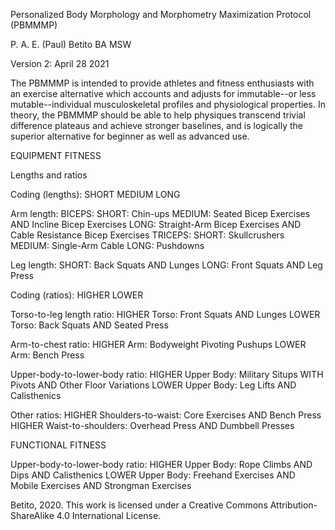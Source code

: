 Personalized Body Morphology and Morphometry Maximization Protocol (PBMMMP)

P. A. E. (Paul) Betito BA MSW

Version 2: April 28 2021 

The PBMMMP is intended to provide athletes and fitness enthusiasts with an exercise alternative which accounts and adjusts for immutable--or less mutable--individual musculoskeletal profiles and physiological properties. In theory, the PBMMMP should be able to help physiques transcend trivial difference plateaus and achieve stronger baselines, and is logically the superior alternative for beginner as well as advanced use.  

EQUIPMENT FITNESS

Lengths and ratios

Coding (lengths):
SHORT
MEDIUM
LONG

Arm length:
	BICEPS:
		SHORT: Chin-ups
		MEDIUM: Seated Bicep Exercises AND Incline Bicep Exercises
		LONG: Straight-Arm Bicep Exercises AND Cable Resistance Bicep Exercises
	TRICEPS:
		SHORT: Skullcrushers
		MEDIUM: Single-Arm Cable
		LONG: Pushdowns

Leg length:
	SHORT: Back Squats AND Lunges
	LONG: Front Squats AND Leg Press

Coding (ratios):
HIGHER
LOWER

Torso-to-leg length ratio:
	HIGHER Torso: Front Squats AND Lunges
	LOWER Torso: Back Squats AND Seated Press

Arm-to-chest ratio:
	HIGHER Arm: Bodyweight Pivoting Pushups
	LOWER Arm: Bench Press

Upper-body-to-lower-body ratio:
	HIGHER Upper Body: Military Situps WITH Pivots AND Other Floor Variations
	LOWER Upper Body: Leg Lifts AND Calisthenics 
	
Other ratios:
	HIGHER Shoulders-to-waist: Core Exercises AND Bench Press
	HIGHER Waist-to-shoulders: Overhead Press AND Dumbbell Presses

FUNCTIONAL FITNESS

Upper-body-to-lower-body ratio:
	HIGHER Upper Body: Rope Climbs AND Dips AND Calisthenics
	LOWER Upper Body: Freehand Exercises AND Mobile Exercises AND Strongman Exercises

Betito, 2020. This work is licensed under a Creative Commons Attribution-ShareAlike 4.0 International License.
